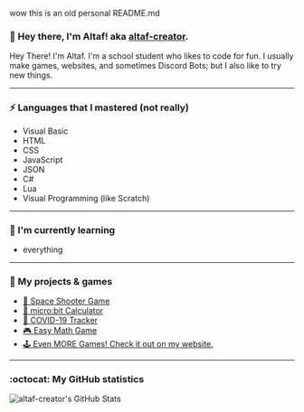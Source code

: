 wow this is an old personal README.md

### 👋 Hey there, I'm Altaf! aka [altaf-creator](https://github.com/altaf-creator/).

Hey There! I'm Altaf.
I'm a school student who likes to code for fun. I usually make games, websites, and sometimes Discord Bots; but I also like to try new things.

---

### ⚡ Languages that I mastered (not really)
- Visual Basic
- HTML
- CSS
- JavaScript
- JSON
- C#
- Lua
- Visual Programming (like Scratch)

---

### 📖 I'm currently learning
- everything

---

### 🔧 My projects & games
- [🚀 Space Shooter Game](https://github.com/altaf-creator/Space-Shooter-Game)
- [🧮 micro:bit Calculator](https://github.com/altaf-creator/microbit-calculator)
- [🦠 COVID-19 Tracker](https://github.com/altaf-creator/covid-tracker)
- [🎮 Easy Math Game](https://github.com/altaf-creator/easy-math-game)
- [🕹️ Even MORE Games! Check it out on my website.](https://altaf-creator.github.io/)

---

### :octocat: My GitHub statistics
![altaf-creator's GitHub Stats](https://github-readme-stats.vercel.app/api?username=altaf-creator&show_icons=true&icon_color=41b883&bg_color=DEG,fffefe,fcfcfc)
